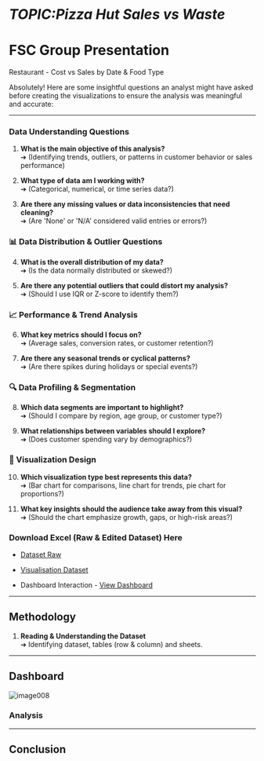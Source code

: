 # *TOPIC:Pizza Hut Sales vs Waste*

# FSC Group Presentation
Restaurant - Cost vs Sales by Date &amp; Food Type

Absolutely! Here are some insightful questions an analyst might have asked before creating the visualizations to ensure the analysis was meaningful and accurate:  

---

### **Data Understanding Questions**
1. **What is the main objective of this analysis?**  
   ➔ (Identifying trends, outliers, or patterns in customer behavior or sales performance)  

2. **What type of data am I working with?**  
   ➔ (Categorical, numerical, or time series data?)  

3. **Are there any missing values or data inconsistencies that need cleaning?**  
   ➔ (Are 'None' or 'N/A' considered valid entries or errors?)  


### **📊 Data Distribution & Outlier Questions**
4. **What is the overall distribution of my data?**  
   ➔ (Is the data normally distributed or skewed?)  

5. **Are there any potential outliers that could distort my analysis?**  
   ➔ (Should I use IQR or Z-score to identify them?)  

### **📈 Performance & Trend Analysis**
6. **What key metrics should I focus on?**  
   ➔ (Average sales, conversion rates, or customer retention?)  

7. **Are there any seasonal trends or cyclical patterns?**  
   ➔ (Are there spikes during holidays or special events?)  

### **🔍 Data Profiling & Segmentation**
8. **Which data segments are important to highlight?**  
   ➔ (Should I compare by region, age group, or customer type?)  

9. **What relationships between variables should I explore?**  
   ➔ (Does customer spending vary by demographics?)  

### **📌 Visualization Design**
10. **Which visualization type best represents this data?**  
   ➔ (Bar chart for comparisons, line chart for trends, pie chart for proportions?)  

11. **What key insights should the audience take away from this visual?**  
   ➔ (Should the chart emphasize growth, gaps, or high-risk areas?)

### Download Excel (Raw & Edited Dataset) Here
- <a href="https://github.com/Harizaqil1/FSCGroupPresentation/blob/main/Restaurant_Data.xlsx">Dataset Raw</a>

- <a href="https://github.com/Harizaqil1/FSCGroupPresentation/blob/main/Analysis%20Restaurant_Data%20(Edited).xlsx">Visualisation Dataset</a>

- Dashboard Interaction - <a href="https://github.com/Harizaqil1/FSCGroupPresentation/blob/main/image008.png">View Dashboard</a>


---

## **Methodology**
1. **Reading & Understanding the Dataset**  
   ➔ Identifying dataset, tables (row & column) and sheets.
   


---


## Dashboard

![image008](https://github.com/user-attachments/assets/5faad6bf-9e4f-4bb6-b69a-2f45cdfca40a)

### Analysis 


---

## Conclusion
